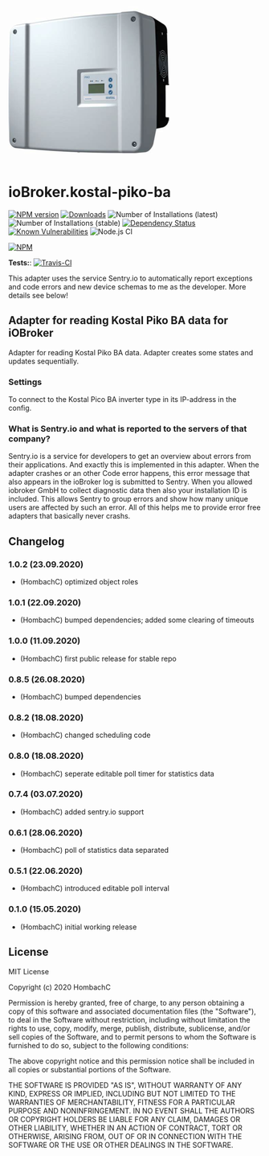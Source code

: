 ![Logo](admin/picoba.png)
# ioBroker.kostal-piko-ba

[![NPM version](http://img.shields.io/npm/v/iobroker.kostal-piko-ba.svg)](https://www.npmjs.com/package/iobroker.kostal-piko-ba)
[![Downloads](https://img.shields.io/npm/dm/iobroker.kostal-piko-ba.svg)](https://www.npmjs.com/package/iobroker.kostal-piko-ba)
![Number of Installations (latest)](http://ioBroker.live/badges/template-installed.svg)
![Number of Installations (stable)](http://ioBroker.live/badges/template-stable.svg)
[![Dependency Status](https://img.shields.io/david/hombach/ioBroker.kostal-piko-ba.svg)](https://david-dm.org/hombach/ioBroker.kostal-piko-ba)
[![Known Vulnerabilities](https://snyk.io/test/github/hombach/ioBroker.kostal-piko-ba/badge.svg)](https://snyk.io/test/github/hombach/ioBroker.kostal-piko-ba)
![Node.js CI](https://github.com/hombach/ioBroker.kostal-piko-ba/workflows/Node.js%20CI/badge.svg)

[![NPM](https://nodei.co/npm/iobroker.kostal-piko-ba.png?downloads=true)](https://nodei.co/npm/iobroker.kostal-piko-ba/)

**Tests:**: [![Travis-CI](http://img.shields.io/travis/hombach/ioBroker.kostal-piko-ba/master.svg)](https://travis-ci.org/hombach/ioBroker.kostal-piko-ba)

This adapter uses the service Sentry.io to automatically report exceptions and code errors and new device schemas to me as the developer. More details see below!

## Adapter for reading Kostal Piko BA data for iOBroker
Adapter for reading Kostal Piko BA data. Adapter creates some states and updates sequentially.

### Settings
To connect to the Kostal Pico BA inverter type in its IP-address in the config.

### What is Sentry.io and what is reported to the servers of that company?
Sentry.io is a service for developers to get an overview about errors from their applications. And exactly this is implemented in this adapter.
When the adapter crashes or an other Code error happens, this error message that also appears in the ioBroker log is submitted to Sentry.
When you allowed iobroker GmbH to collect diagnostic data then also your installation ID is included.
This allows Sentry to group errors and show how many unique users are affected by such an error.
All of this helps me to provide error free adapters that basically never crashs.


## Changelog
### 1.0.2 (23.09.2020)
* (HombachC) optimized object roles

### 1.0.1 (22.09.2020)
* (HombachC) bumped dependencies; added some clearing of timeouts

### 1.0.0 (11.09.2020)
* (HombachC) first public release for stable repo

### 0.8.5 (26.08.2020)
* (HombachC) bumped dependencies

### 0.8.2 (18.08.2020)
* (HombachC) changed scheduling code

### 0.8.0 (18.08.2020)
* (HombachC) seperate editable poll timer for statistics data

### 0.7.4 (03.07.2020)
* (HombachC) added sentry.io support

### 0.6.1 (28.06.2020)
* (HombachC) poll of statistics data separated

### 0.5.1 (22.06.2020)
* (HombachC) introduced editable poll interval 

### 0.1.0 (15.05.2020)
* (HombachC) initial working release

## License
MIT License

Copyright (c) 2020 HombachC

Permission is hereby granted, free of charge, to any person obtaining a copy
of this software and associated documentation files (the "Software"), to deal
in the Software without restriction, including without limitation the rights
to use, copy, modify, merge, publish, distribute, sublicense, and/or sell
copies of the Software, and to permit persons to whom the Software is
furnished to do so, subject to the following conditions:

The above copyright notice and this permission notice shall be included in all
copies or substantial portions of the Software.

THE SOFTWARE IS PROVIDED "AS IS", WITHOUT WARRANTY OF ANY KIND, EXPRESS OR
IMPLIED, INCLUDING BUT NOT LIMITED TO THE WARRANTIES OF MERCHANTABILITY,
FITNESS FOR A PARTICULAR PURPOSE AND NONINFRINGEMENT. IN NO EVENT SHALL THE
AUTHORS OR COPYRIGHT HOLDERS BE LIABLE FOR ANY CLAIM, DAMAGES OR OTHER
LIABILITY, WHETHER IN AN ACTION OF CONTRACT, TORT OR OTHERWISE, ARISING FROM,
OUT OF OR IN CONNECTION WITH THE SOFTWARE OR THE USE OR OTHER DEALINGS IN THE
SOFTWARE.

